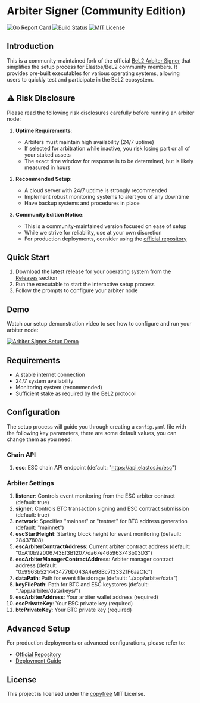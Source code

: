 # Arbiter Signer (Community Edition)

[![Go Report Card](https://goreportcard.com/badge/github.com/BeL2Labs/Arbiter_Signer)](https://goreportcard.com/report/github.com/BeL2Labs/Arbiter_Signer)
[![Build Status](https://github.com/BeL2Labs/Arbiter_Signer/workflows/Build%20and%20Test/badge.svg)](https://github.com/BeL2Labs/Arbiter_Signer/actions)
[![MIT License](https://img.shields.io/badge/license-MIT-blue.svg)](http://copyfree.org)

## Introduction

This is a community-maintained fork of the official [BeL2 Arbiter Signer](https://github.com/BeL2Labs/Arbiter_Signer) that simplifies the setup process for Elastos/BeL2 community members. It provides pre-built executables for various operating systems, allowing users to quickly test and participate in the BeL2 ecosystem.

## ⚠️ Risk Disclosure

Please read the following risk disclosures carefully before running an arbiter node:

1. **Uptime Requirements**:

   - Arbiters must maintain high availability (24/7 uptime)
   - If selected for arbitration while inactive, you risk losing part or all of your staked assets
   - The exact time window for response is to be determined, but is likely measured in hours

2. **Recommended Setup**:

   - A cloud server with 24/7 uptime is strongly recommended
   - Implement robust monitoring systems to alert you of any downtime
   - Have backup systems and procedures in place

3. **Community Edition Notice**:
   - This is a community-maintained version focused on ease of setup
   - While we strive for reliability, use at your own discretion
   - For production deployments, consider using the [official repository](https://github.com/BeL2Labs/Arbiter_Signer)

## Quick Start

1. Download the latest release for your operating system from the [Releases](https://github.com/yujingr/Arbiter_Signer/releases) section
2. Run the executable to start the interactive setup process
3. Follow the prompts to configure your arbiter node

## Demo

Watch our setup demonstration video to see how to configure and run your arbiter node:

[![Arbiter Signer Setup Demo](https://img.youtube.com/vi/VYMq8LSK0iI/0.jpg)](https://youtu.be/VYMq8LSK0iI)

## Requirements

- A stable internet connection
- 24/7 system availability
- Monitoring system (recommended)
- Sufficient stake as required by the BeL2 protocol

## Configuration

The setup process will guide you through creating a `config.yaml` file with the following key parameters, there are some default values, you can change them as you need:

### Chain API

1. **esc**: ESC chain API endpoint (default: "https://api.elastos.io/esc")

### Arbiter Settings

1. **listener**: Controls event monitoring from the ESC arbiter contract (default: true)
2. **signer**: Controls BTC transaction signing and ESC contract submission (default: true)
3. **network**: Specifies "mainnet" or "testnet" for BTC address generation (default: "mainnet")
4. **escStartHeight**: Starting block height for event monitoring (default: 28437808)
5. **escArbiterContractAddress**: Current arbiter contract address (default: "0xA10b92006743Ef3B12077da67e465963743b03D3")
6. **escArbiterManagerContractAddress**: Arbiter manager contract address (default: "0x9963b5214434776D043A4e98Bc7f33321F6aaCfc")
7. **dataPath**: Path for event file storage (default: "./app/arbiter/data")
8. **keyFilePath**: Path for BTC and ESC keystores (default: "./app/arbiter/data/keys/")
9. **escArbiterAddress**: Your arbiter wallet address (required)
10. **escPrivateKey**: Your ESC private key (required)
11. **btcPrivateKey**: Your BTC private key (required)

## Advanced Setup

For production deployments or advanced configurations, please refer to:

- [Official Repository](https://github.com/BeL2Labs/Arbiter_Signer)
- [Deployment Guide](https://github.com/BeL2Labs/Arbiter_Signer/blob/main/docs/deploy_loan_arbiter.md)

## License

This project is licensed under the [copyfree](http://copyfree.org) MIT License.
